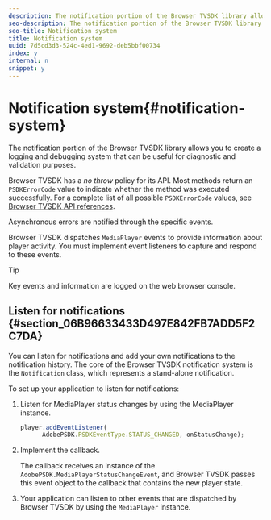 ```yaml
---
description: The notification portion of the Browser TVSDK library allows you to create a logging and debugging system that can be useful for diagnostic and validation purposes.
seo-description: The notification portion of the Browser TVSDK library allows you to create a logging and debugging system that can be useful for diagnostic and validation purposes.
seo-title: Notification system
title: Notification system
uuid: 7d5cd3d3-524c-4ed1-9692-deb5bbf00734
index: y
internal: n
snippet: y
---
```


# Notification system{#notification-system}

The notification portion of the Browser TVSDK library allows you to create a logging and debugging system that can be useful for diagnostic and validation purposes.

<a id="section_EC5DBE8DDA434B70A01FA2F3EF4618BD"></a>

Browser TVSDK has a *no throw* policy for its API. Most methods return an `PSDKErrorCode` value to indicate whether the method was executed successfully. For a complete list of all possible `PSDKErrorCode` values, see [Browser TVSDK API references](http://help.adobe.com/en_US/primetime/api/psdk/html5/index.html).

Asynchronous errors are notified through the specific events.

Browser TVSDK dispatches `MediaPlayer` events to provide information about player activity. You must implement event listeners to capture and respond to these events.

>[!TIP]
>
>Key events and information are logged on the web browser console.

## Listen for notifications {#section_06B96633433D497E842FB7ADD5F2C7DA}

You can listen for notifications and add your own notifications to the notification history. The core of the Browser TVSDK notification system is the `Notification` class, which represents a stand-alone notification.

To set up your application to listen for notifications:

1. Listen for MediaPlayer status changes by using the MediaPlayer instance. 

   ```js
   player.addEventListener( 
         AdobePSDK.PSDKEventType.STATUS_CHANGED, onStatusChange);
   ```

1. Implement the callback.

   The callback receives an instance of the `AdobePSDK.MediaPlayerStatusChangeEvent`, and Browser TVSDK passes this event object to the callback that contains the new player state. 
1. Your application can listen to other events that are dispatched by Browser TVSDK by using the `MediaPlayer` instance.

